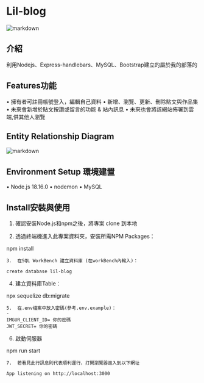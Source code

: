 # Lil-blog
![markdown](https://i.imgur.com/vH4D234.jpeg "Blog")
## 介紹
利用Nodejs、Express-handlebars、MySQL、Bootstrap建立的屬於我的部落的
## Features功能
•	擁有者可註冊帳號登入，編輯自己資料
•	新增、瀏覽、更新、刪除貼文與作品集
•	未來會新增於貼文按讚或留言的功能 & 站內訊息
•	未來也會將該網站佈署到雲端,供其他人瀏覽

## Entity Relationship Diagram
![markdown](https://i.imgur.com/UHTcpMJ.png)

## Environment Setup 環境建置
•	Node.js 18.16.0
•	nodemon
•	MySQL

## Install安裝與使用
1.	確認安裝Node.js和npm之後，將專案 clone 到本地

2.	透過終端機進入此專案資料夾，安裝所需NPM Packages：

npm install
```
3.	在SQL WorkBench 建立資料庫 (在workBench內輸入)：

create database lil-blog
```
4.	建立資料庫Table：

npx sequelize db:migrate
```
5.	在.env檔案中放入密碼(參考.env.example)：
-
IMGUR_CLIENT_ID= 你的密碼
JWT_SECRET= 你的密碼
```
6.	啟動伺服器

npm run start
```
7.	若看見此行訊息則代表順利運行，打開瀏覽器進入到以下網址

App listening on http://localhost:3000
```
